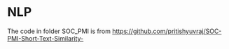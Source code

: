 # NLP

The code in folder SOC_PMI is from https://github.com/pritishyuvraj/SOC-PMI-Short-Text-Similarity-
